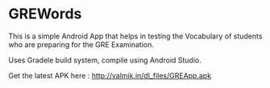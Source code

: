 GREWords
========

This is a simple Android App that helps in testing the Vocabulary of students who are preparing for the GRE Examination.


Uses Gradele build system, compile using Android Studio.

Get the latest APK here : http://valmik.in/dl_files/GREApp.apk
